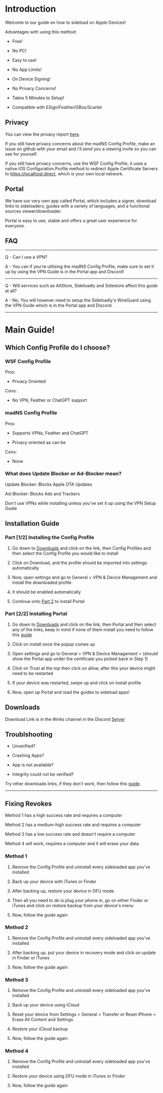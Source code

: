 # Introduction

Welcome to our guide on how to sideload on Apple Devices!

Advantages with using this method:

- Free!

- No PC!

- Easy to use!

- No App Limits!

- On Device Signing!

- No Privacy Concerns!

- Takes 5 Minutes to Setup!

- Compatible with ESign/Feather/GBox/Scarlet

## Privacy

You can view the privacy report [here](https://nch.pl/s/rKBAY59pNcX5bpJ/download?path=%2F&files=maDNS%20Config%20Profile%20Privacy%20Report.pdf&downloadStartSecret=5en4k2r6yuv).

If you still have privacy concerns about the madNS Config Profile, make an issue on github with your email and i'll send you a viewing invite so you can see for yourself.

If you still have privacy concerns, use the WSF Config Profile, it uses a native iOS Configuration Profile method to redirect Apple Certificate Servers to https://localhost.direct, which is your own local network.

## Portal

We have our very own app called Portal, which includes a signer, download links to sideloaders, guides with a variety of languages, and a functional sources viewer/downloader.

Portal is easy to use, stable and offers a great user experience for everyone.

## FAQ

---

Q - Can I use a VPN?

A - You can if you're utilising the madNS Config Profile, make sure to set it up by using the VPN Guide is in the Portal app and Discord!

---

Q - Will services such as AltStore, Sideloadly and Sidestore affect this guide at all?

A - No, You will however need to setup the Sideloadly's WireGuard using the VPN Guide which is in the Portal app and Discord.

---

# Main Guide!

## Which Config Profile do I choose?

### WSF Config Profile

Pros:

- Privacy Oriented

Cons:

- No VPN, Feather or ChatGPT support


### madNS Config Profile

Pros:

- Supports VPNs, Feather and ChatGPT

- Privacy oriented as can be

Cons:

- None

### What does Update Blocker or Ad-Blocker mean?

Update Blocker: Blocks Apple OTA Updates

Ad-Blocker: Blocks Ads and Trackers

Don't use VPNs while installing unless you've set it up using the VPN Setup Guide

## Installation Guide

### Part [1/2] Installing the Config Profile

1. Go down to [Downloads](#downloads) and click on the link, then Config Profiles and then select the Config Profile you would like to install

2. Click on Download, and the profile should be imported into settings automatically
  
3. Now, open settings and go to General > VPN & Device Management and install the downloaded profile

4. It should be enabled automatically
  
5. Continue onto [Part 2](#part-22-installing-portal) to install Portal

### Part [2/2] Installing Portal

1. Go down to [Downloads](#downloads) and click on the link, then Portal and then select any of the links, keep in mind if none of them install you need to follow this [guide](#fixing-revokes)
  
2. Click on install once the popup comes up

3. Open settings and go to General > VPN & Device Management > (should show the Portal app under the certificate you picked back in Step 1)

4. Click on Trust at the top then click on allow, after this your device might need to be restarted

5. If your device was restarted, swipe up and click on install profile

6. Now, open up Portal and read the guides to sideload apps!

## Downloads

Download Link is in the #links channel in the Discord [Server](https://discord.gg/wsf)

## Troublshooting

- Unverified?

- Crashing Apps? 

- App is not available? 

- Integrity could not be verified? 

Try other downloads links, if they don't work, then follow this [guide](#fixing-revokes).

---

## Fixing Revokes

Method 1 has a high success rate and requires a computer

Method 2 has a medium-high success rate and requires a computer

Method 3 has a low success rate and doesn't require a computer

Method 4 will work, requires a computer and it will erase your data.

### Method 1

1. Remove the Config Profile and uninstall every sideloaded app you've installed
  
2. Back up your device with iTunes or Finder
  
3. After backing up, restore your device in DFU mode
  
4. Then all you need to do is plug your phone in, go on either Finder or iTunes and click on restore backup from your device's menu
  
5. Now, follow the guide again

### Method 2

1. Remove the Config Profile and uninstall every sideloaded app you've installed
  
2. After backing up, put your device in recovery mode and click on update in Finder or iTunes
  
3. Now, follow the guide again
   
### Method 3

1. Remove the Config Profile and uninstall every sideloaded app you've installed

2. Back up your device using iCloud

3. Reset your device from Settings > General > Transfer or Reset iPhone > Erase All Content and Settings

4. Restore your iCloud backup

5. Now, follow the guide again

### Method 4

1. Remove the Config Profile and uninstall every sideloaded app you've installed

2. Restore your device using DFU mode in iTunes or Finder

3. Now, follow the guide again
